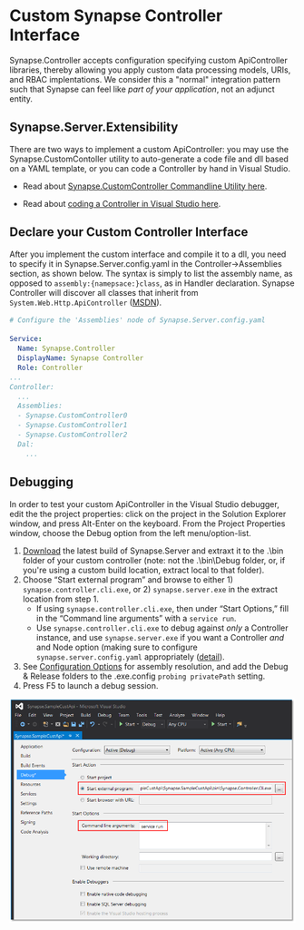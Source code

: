 # Custom Synapse Controller Interface

Synapse.Controller accepts configuration specifying custom ApiController libraries, thereby allowing you apply custom data processing models, URIs, and RBAC implentations.  We consider this a "normal" integration pattern such that Synapse can feel like _part of your application_, not an adjunct entity.

## Synapse.Server.Extensibility

There are two ways to implement a custom ApiController: you may use the Synapse.CustomContoller utility to auto-generate a code file and dll based on a YAML template, or you can code a Controller by hand in Visual Studio.

- Read about [Synapse.CustomController Commandline Utility here](util).

- Read about [coding a Controller in Visual Studio here](vs).


## Declare your Custom Controller Interface

After you implement the custom interface and compile it to a dll, you need to specify it in Synapse.Server.config.yaml in the Controller->Assemblies section, as shown below.  The syntax is simply to list the assembly name, as opposed to `assembly:{namepsace:}class`, as in Handler declaration.  Synapse Controller will discover all classes that inherit from `System.Web.Http.ApiController` (<a href="https://msdn.microsoft.com/en-us/library/system.web.http.apicontroller(v=vs.118).aspx" target="_blank">MSDN<a/>).

```yaml
# Configure the 'Assemblies' node of Synapse.Server.config.yaml

Service:
  Name: Synapse.Controller
  DisplayName: Synapse Controller
  Role: Controller
...
Controller:
  ...
  Assemblies: 
  - Synapse.CustomController0
  - Synapse.CustomController1
  - Synapse.CustomController2
  Dal:
    ...
```


## Debugging

In order to test your custom ApiController in the Visual Studio debugger, edit the the project properties: click on the project in the Solution Explorer window, and press Alt-Enter on the keyboard. From the Project Properties window, choose the Debug option from the left menu/option-list.

1. <a href="https://github.com/SynapseProject/synapse.server.net/releases" target="_blank">Download</a> the latest build of Synapse.Server and extraxt it to the .\bin folder of your custom controller (note: not the .\bin\Debug folder, or, if you're using a custom build location, extract local to that folder).
2. Choose “Start external program” and browse to either 1) `synapse.controller.cli.exe`, or 2) `synapse.server.exe` in the extract location from step 1.
    - If using `synapse.controller.cli.exe`, then under “Start Options,” fill in the “Command line arguments” with a `service run`.
    - Use `synapse.controller.cli.exe` to debug against _only_ a Controller instance, and use `synapse.server.exe` if you want a Controller _and_ and Node option (making sure to configure `synapse.server.config.yaml` appropriately ([detail](..\run\setup\options)).
3. See [Configuration Options](..\run\setup\options#relocating-the-assemblies-authorization-dal-and-handlers-folders) for assembly resolution, and add the Debug & Release folders to the .exe.config `probing privatePath` setting.
4. Press F5 to launch a debug session.

<p align="center">
<img alt="Synapse Handler" src="../../img/syn_controllerDebug.png" />
</p>